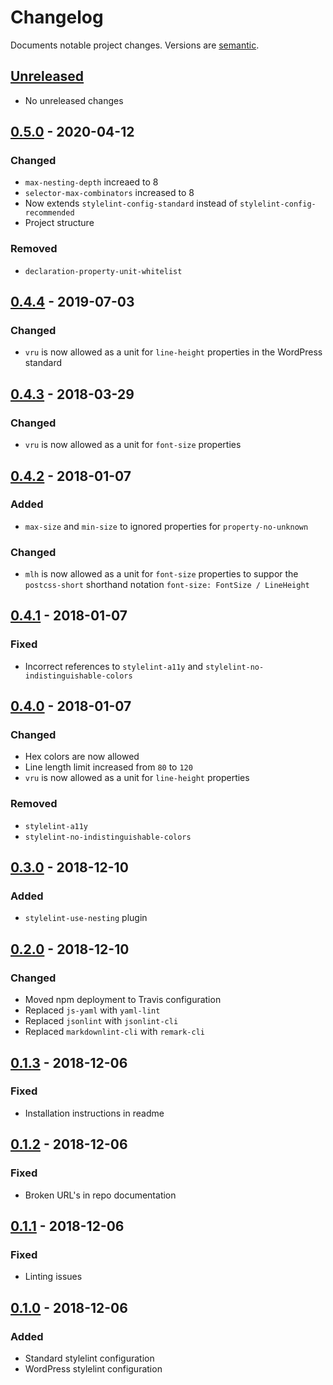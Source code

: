 # Changelog

Documents notable project changes. Versions are [semantic][].

## [Unreleased][]

- No unreleased changes

## [0.5.0][] - 2020-04-12

### Changed

- `max-nesting-depth` increaed to 8
- `selector-max-combinators` increased to 8
- Now extends `stylelint-config-standard` instead of `stylelint-config-recommended`
- Project structure

### Removed

- `declaration-property-unit-whitelist`

## [0.4.4][] - 2019-07-03

### Changed
- `vru` is now allowed as a unit for `line-height` properties in the WordPress
  standard

## [0.4.3][] - 2018-03-29

### Changed

- `vru` is now allowed as a unit for `font-size` properties

## [0.4.2][] - 2018-01-07

### Added

- `max-size` and `min-size` to ignored properties for `property-no-unknown`

### Changed

- `mlh` is now allowed as a unit for `font-size` properties to suppor the
  `postcss-short` shorthand notation `font-size: FontSize / LineHeight`

## [0.4.1][] - 2018-01-07

### Fixed

- Incorrect references to `stylelint-a11y` and `stylelint-no-indistinguishable-colors`

## [0.4.0][] - 2018-01-07

### Changed

- Hex colors are now allowed
- Line length limit increased from `80` to `120`
- `vru` is now allowed as a unit for `line-height` properties

### Removed

- `stylelint-a11y`
- `stylelint-no-indistinguishable-colors`

## [0.3.0][] - 2018-12-10

### Added

- `stylelint-use-nesting` plugin

## [0.2.0][] - 2018-12-10

### Changed

- Moved npm deployment to Travis configuration
- Replaced `js-yaml` with `yaml-lint`
- Replaced `jsonlint` with `jsonlint-cli`
- Replaced `markdownlint-cli` with `remark-cli`

## [0.1.3][] - 2018-12-06

### Fixed

- Installation instructions in readme

## [0.1.2][] - 2018-12-06

### Fixed

- Broken URL's in repo documentation

## [0.1.1][] - 2018-12-06

### Fixed

- Linting issues

## [0.1.0][] - 2018-12-06

### Added

- Standard stylelint configuration
- WordPress stylelint configuration

[unreleased]: https://github.com/mgsisk/stylelint-config/compare/v0.5.0...HEAD
[0.5.0]: https://github.com/mgsisk/stylelint-config/compare/v0.4.4...v0.5.0
[0.4.4]: https://github.com/mgsisk/stylelint-config/compare/v0.4.3...v0.4.4
[0.4.3]: https://github.com/mgsisk/stylelint-config/compare/v0.4.2...v0.4.3
[0.4.2]: https://github.com/mgsisk/stylelint-config/compare/v0.4.1...v0.4.2
[0.4.1]: https://github.com/mgsisk/stylelint-config/compare/v0.4.0...v0.4.1
[0.4.0]: https://github.com/mgsisk/stylelint-config/compare/v0.3.0...v0.4.0
[0.3.0]: https://github.com/mgsisk/stylelint-config/compare/v0.2.0...v0.3.0
[0.2.0]: https://github.com/mgsisk/stylelint-config/compare/v0.1.3...v0.2.0
[0.1.3]: https://github.com/mgsisk/stylelint-config/compare/v0.1.2...v0.1.3
[0.1.2]: https://github.com/mgsisk/stylelint-config/compare/v0.1.1...v0.1.2
[0.1.1]: https://github.com/mgsisk/stylelint-config/compare/v0.1.0...v0.1.1
[0.1.0]: https://github.com/mgsisk/stylelint-config/tree/v0.1.0
[semantic]: https://semver.org
